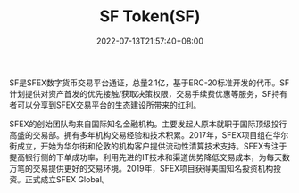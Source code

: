 ﻿---
weight: 
title: "SF Token(SF)"
description: "SF是SFEX数字货币交易平台通证，总量2.1亿，基于ERC-20标准开发的代币"
date: 2022-07-13T21:57:40+08:00
lastmod: 2022-07-13T16:45:40+08:00
draft: false
authors: ["浮尘"]
featuredImage: "sf-tokensf.webp"
link: "https://www.sfexvip.com/"
tags: ["数字代币","SF Token(SF)"]
categories: ["navigation"]
navigation: ["数字代币"]
lightgallery: true
toc: true
pinned: false
recommend: false
recommend1: false
---
SF是SFEX数字货币交易平台通证，总量2.1亿，基于ERC-20标准开发的代币。SF计划提供对资产首发的优先接触/获取决策权限，交易手续费优惠等服务，SF持有者可以分享到SFEX交易平台的生态建设所带来的红利。

SFEX的创始团队均来自国际知名金融机构。主要发起人原本就职于国际顶级投行高盛的交易部。拥有多年机构交易经验和技术积累。2017年，SFEX项目组在华尔街成立，开始为华尔街和伦敦的机构客户提供流动性清算技术支持。SFEX专注于提高银行侧的下单成功率，利用先进的IT技术和渠道优势降低交易成本，为每天数万笔的交易提供更好的交易环境。2019年，SFEX项目获得美国知名投资机构投资。正式成立SFEX Global。